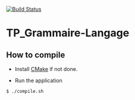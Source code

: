 [![Build Status](https://travis-ci.org/heptastique/TP_Grammaire-Langage.svg?branch=master)](https://travis-ci.org/heptastique/TP_Grammaire-Langage)

# TP_Grammaire-Langage

## How to compile
- Install [CMake](https://cmake.org/download/) if not done.

- Run the application
```
$ ./compile.sh
```
